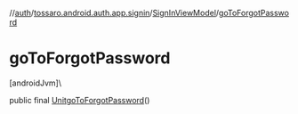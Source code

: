 //[auth](../../../index.md)/[tossaro.android.auth.app.signin](../index.md)/[SignInViewModel](index.md)/[goToForgotPassword](go-to-forgot-password.md)

# goToForgotPassword

[androidJvm]\

public final [Unit](https://kotlinlang.org/api/latest/jvm/stdlib/kotlin/-unit/index.html)[goToForgotPassword](go-to-forgot-password.md)()
